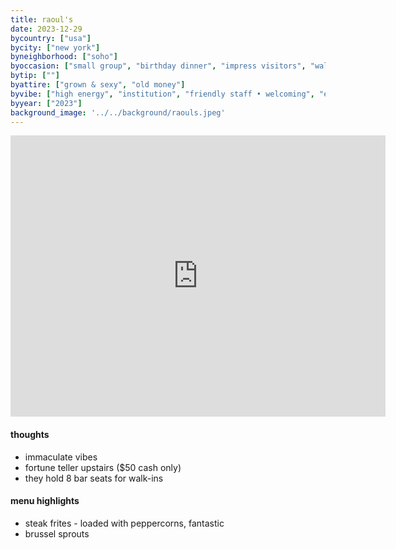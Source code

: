 ```yaml
---
title: raoul's
date: 2023-12-29
bycountry: ["usa"]
bycity: ["new york"]
byneighborhood: ["soho"]
byoccasion: ["small group", "birthday dinner", "impress visitors", "walk-in • last minute", "people watching"]
bytip: [""]
byattire: ["grown & sexy", "old money"]
byvibe: ["high energy", "institution", "friendly staff • welcoming", "european", "tried & true"]
byyear: ["2023"]
background_image: '../../background/raouls.jpeg'
---
```


<iframe src="https://www.google.com/maps/embed?pb=!1m18!1m12!1m3!1d3023.629064488079!2d-74.00470562335721!3d40.726181571391685!2m3!1f0!2f0!3f0!3m2!1i1024!2i768!4f13.1!3m3!1m2!1s0x89c2598db62c4c05%3A0xed703546cbc36db1!2sRaoul&#39;s!5e0!3m2!1sen!2sus!4v1704225545126!5m2!1sen!2sus" width="600" height="450" style="border:0;" allowfullscreen="" loading="lazy" referrerpolicy="no-referrer-when-downgrade"></iframe>

#### thoughts
 * immaculate vibes
 * fortune teller upstairs ($50 cash only)
 * they hold 8 bar seats for walk-ins

#### menu highlights
 *   steak frites - loaded with peppercorns, fantastic
 * brussel sprouts

